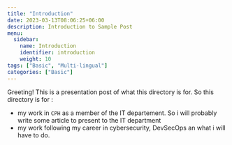 ```yaml
---
title: "Introduction"
date: 2023-03-13T08:06:25+06:00
description: Introduction to Sample Post
menu:
  sidebar:
    name: Introduction
    identifier: introduction
    weight: 10
tags: ["Basic", "Multi-lingual"]
categories: ["Basic"]
---
```


Greeting! This is a presentation post of what this directory is for.
So this directory is for :
- my work in `CPH` as a member of the IT departement. So i will probably write some article to present to the IT department
- my work following my career in cybersecurity, DevSecOps an what i will have to do.
